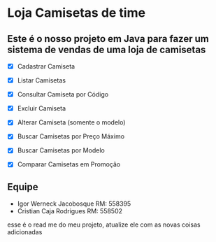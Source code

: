 # Loja Camisetas de time

## Este é o nosso projeto em Java para fazer um sistema de vendas de uma loja de camisetas

- [x] Cadastrar Camiseta
- [x] Listar Camisetas
- [x] Consultar Camiseta por Código
- [x] Excluir Camiseta
- [x] Alterar Camiseta (somente o modelo)
- [x] Buscar Camisetas por Preço Máximo
- [x]  Buscar Camisetas por Modelo
- [x]  Comparar Camisetas em Promoção



## Equipe

- Igor Werneck Jacobosque RM: 558395
- Cristian Caja Rodrigues RM: 558502



esse é o read me do meu projeto, atualize ele com as novas coisas adicionadas
